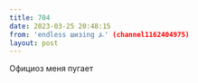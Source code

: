 ```yaml
---
title: 704
date: 2023-03-25 20:48:15
from: 'endless шизing ⍼' (channel1162404975)
layout: post
---
```


Официоз меня пугает
